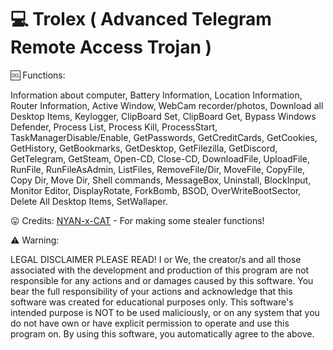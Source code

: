# 💻 Trolex ( Advanced Telegram Remote Access Trojan )

🆒 Functions:

Information about computer, Battery Information, Location Information, Router Information, Active Window, WebCam recorder/photos, Download all Desktop Items, Keylogger, ClipBoard Set, ClipBoard Get, Bypass Windows Defender, Process List, Process Kill, ProcessStart, TaskManagerDisable/Enable, GetPasswords, GetCreditCards, GetCookies, GetHistory, GetBookmarks, GetDesktop, GetFilezilla, GetDiscord, GetTelegram, GetSteam, Open-CD, Close-CD, DownloadFile, UploadFile, RunFile, RunFileAsAdmin, ListFiles, RemoveFile/Dir, MoveFile, CopyFile, Copy Dir, Move Dir, Shell commands, MessageBox, Uninstall, BlockInput, Monitor Editor, DisplayRotate, ForkBomb, BSOD, OverWriteBootSector, Delete All Desktop Items, SetWallaper.

😛 Credits:
   [NYAN-x-CAT](https://github.com/NYAN-x-CAT) - For making some stealer functions!


⚠️ Warning:

LEGAL DISCLAIMER PLEASE READ!
I or We, the creator/s and all those associated with the development and production of this program are not responsible for any actions and or damages caused by this software. You bear the full responsibility of your actions and acknowledge that this software was created for educational purposes only. This software's intended purpose is NOT to be used maliciously, or on any system that you do not have own or have explicit permission to operate and use this program on. By using this software, you automatically agree to the above.
